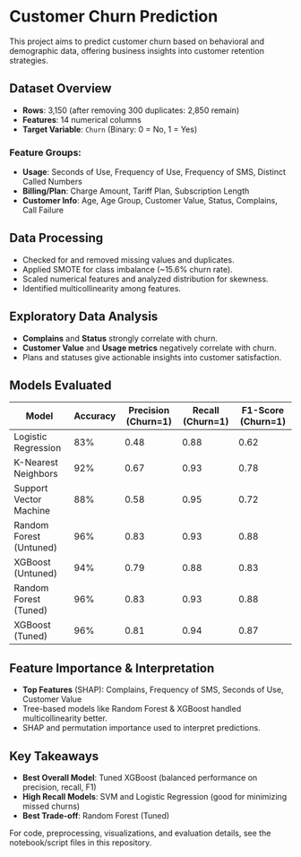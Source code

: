 
# Customer Churn Prediction

This project aims to predict customer churn based on behavioral and demographic data, offering business insights into customer retention strategies.

##  Dataset Overview

- **Rows**: 3,150 (after removing 300 duplicates: 2,850 remain)
- **Features**: 14 numerical columns
- **Target Variable**: `Churn` (Binary: 0 = No, 1 = Yes)

### Feature Groups:
- **Usage**: Seconds of Use, Frequency of Use, Frequency of SMS, Distinct Called Numbers
- **Billing/Plan**: Charge Amount, Tariff Plan, Subscription Length
- **Customer Info**: Age, Age Group, Customer Value, Status, Complains, Call Failure

##  Data Processing

- Checked for and removed missing values and duplicates.
- Applied SMOTE for class imbalance (~15.6% churn rate).
- Scaled numerical features and analyzed distribution for skewness.
- Identified multicollinearity among features.

##  Exploratory Data Analysis

- **Complains** and **Status** strongly correlate with churn.
- **Customer Value** and **Usage metrics** negatively correlate with churn.
- Plans and statuses give actionable insights into customer satisfaction.

##  Models Evaluated

| Model                  | Accuracy | Precision (Churn=1) | Recall (Churn=1) | F1-Score (Churn=1) |
|------------------------|----------|----------------------|-------------------|---------------------|
| Logistic Regression    | 83%      | 0.48                 | 0.88              | 0.62                |
| K-Nearest Neighbors    | 92%      | 0.67                 | 0.93              | 0.78                |
| Support Vector Machine | 88%      | 0.58                 | 0.95              | 0.72                |
| Random Forest (Untuned)| 96%      | 0.83                 | 0.93              | 0.88                |
| XGBoost (Untuned)      | 94%      | 0.79                 | 0.88              | 0.83                |
| Random Forest (Tuned)  | 96%      | 0.83                 | 0.93              | 0.88                |
| XGBoost (Tuned)        | 96%      | 0.81                 | 0.94              | 0.87                |

##  Feature Importance & Interpretation

- **Top Features** (SHAP): Complains, Frequency of SMS, Seconds of Use, Customer Value
- Tree-based models like Random Forest & XGBoost handled multicollinearity better.
- SHAP and permutation importance used to interpret predictions.

##  Key Takeaways

- **Best Overall Model**: Tuned XGBoost (balanced performance on precision, recall, F1)
- **High Recall Models**: SVM and Logistic Regression (good for minimizing missed churns)
- **Best Trade-off**: Random Forest (Tuned)



 For code, preprocessing, visualizations, and evaluation details, see the notebook/script files in this repository.
